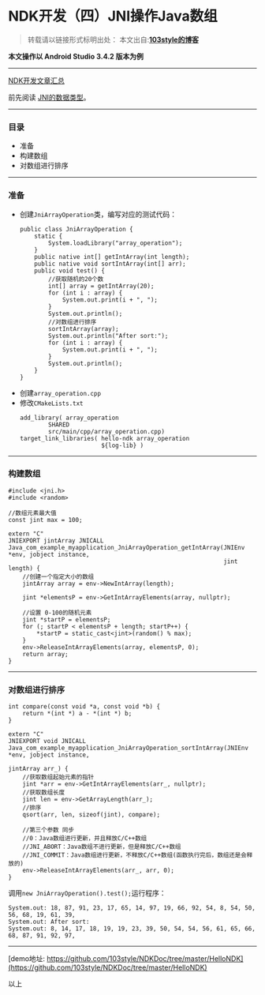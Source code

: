 # NDK开发（四）JNI操作Java数组 

>转载请以链接形式标明出处： 
本文出自:[**103style的博客**](http://blog.csdn.net/lxk_1993) 


**本文操作以 Android Studio 3.4.2 版本为例**

---

[NDK开发文章汇总](https://www.jianshu.com/p/b18426df68f8)


前先阅读 [JNI的数据类型](https://www.jianshu.com/p/8eac2a6dfe4e)。

---


### 目录
* 准备
* 构建数组
* 对数组进行排序

---

### 准备
* 创建`JniArrayOperation`类，编写对应的测试代码：
    ```
    public class JniArrayOperation {
        static {
            System.loadLibrary("array_operation");
        }
        public native int[] getIntArray(int length);
        public native void sortIntArray(int[] arr);
        public void test() {
            //获取随机的20个数
            int[] array = getIntArray(20);
            for (int i : array) {
                System.out.print(i + ", ");
            }
            System.out.println();
            //对数组进行排序
            sortIntArray(array);
            System.out.println("After sort:");
            for (int i : array) {
                System.out.print(i + ", ");
            }
            System.out.println();
        }
    }
    ```
* 创建`array_operation.cpp`
* 修改`CMakeLists.txt`
    ```
    add_library( array_operation
            SHARED
            src/main/cpp/array_operation.cpp)
    target_link_libraries( hello-ndk array_operation
                           ${log-lib} )
    ```


---

### 构建数组
```
#include <jni.h>
#include <random>

//数组元素最大值
const jint max = 100;

extern "C"
JNIEXPORT jintArray JNICALL
Java_com_example_myapplication_JniArrayOperation_getIntArray(JNIEnv *env, jobject instance,
                                                             jint length) {
    //创建一个指定大小的数组
    jintArray array = env->NewIntArray(length);

    jint *elementsP = env->GetIntArrayElements(array, nullptr);

    //设置 0-100的随机元素
    jint *startP = elementsP;
    for (; startP < elementsP + length; startP++) {
        *startP = static_cast<jint>(random() % max);
    }
    env->ReleaseIntArrayElements(array, elementsP, 0);
    return array;
}
```

---

### 对数组进行排序
```
int compare(const void *a, const void *b) {
    return *(int *) a - *(int *) b;
}

extern "C"
JNIEXPORT void JNICALL
Java_com_example_myapplication_JniArrayOperation_sortIntArray(JNIEnv *env, jobject instance,
                                                              jintArray arr_) {
    //获取数组起始元素的指针
    jint *arr = env->GetIntArrayElements(arr_, nullptr);
    //获取数组长度
    jint len = env->GetArrayLength(arr_);
    //排序
    qsort(arr, len, sizeof(jint), compare);

    //第三个参数 同步
    //0：Java数组进行更新，并且释放C/C++数组
    //JNI_ABORT：Java数组不进行更新，但是释放C/C++数组
    //JNI_COMMIT：Java数组进行更新，不释放C/C++数组(函数执行完后，数组还是会释放的)
    env->ReleaseIntArrayElements(arr_, arr, 0);
}
```


调用`new JniArrayOperation().test();`运行程序：
```
System.out: 18, 87, 91, 23, 17, 65, 14, 97, 19, 66, 92, 54, 8, 54, 50, 56, 68, 19, 61, 39, 
System.out: After sort:
System.out: 8, 14, 17, 18, 19, 19, 23, 39, 50, 54, 54, 56, 61, 65, 66, 68, 87, 91, 92, 97, 
```

---

[demo地址: https://github.com/103style/NDKDoc/tree/master/HelloNDK](https://github.com/103style/NDKDoc/tree/master/HelloNDK)


以上
